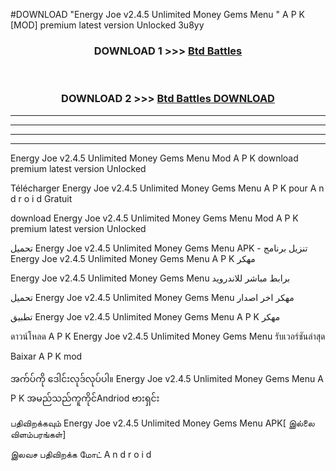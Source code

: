 #DOWNLOAD "Energy Joe v2.4.5 Unlimited Money Gems Menu " A P K [MOD] premium latest version Unlocked 3u8yy 



<div align="center">

<h3>DOWNLOAD 1 >>> <a href="https://getmod1.web.app/?judule=Btd Battles">Btd Battles</a></h3><br>

<h3>DOWNLOAD 2 >>> <a href="https://getmod1.web.app/?judule=Btd Battles">Btd Battles DOWNLOAD</a></h3>

</div>


----------------------------------------------------------

----------------------------------------------------------

----------------------------------------------------------

----------------------------------------------------------


Energy Joe v2.4.5 Unlimited Money Gems Menu  Mod A P K download premium latest version Unlocked

Télécharger  Energy Joe v2.4.5 Unlimited Money Gems Menu  A P K pour A n d r o i d Gratuit

download Energy Joe v2.4.5 Unlimited Money Gems Menu  Mod A P K premium latest version Unlocked

تحميل Energy Joe v2.4.5 Unlimited Money Gems Menu  APK - تنزيل برنامج Energy Joe v2.4.5 Unlimited Money Gems Menu  A P K مهكر

Energy Joe v2.4.5 Unlimited Money Gems Menu  برابط مباشر للاندرويد

تحميل Energy Joe v2.4.5 Unlimited Money Gems Menu  مهكر اخر اصدار

تطبيق Energy Joe v2.4.5 Unlimited Money Gems Menu  A P K مهكر

ดาวน์โหลด A P K Energy Joe v2.4.5 Unlimited Money Gems Menu  รับเวอร์ชันล่าสุด

Baixar A P K mod

အက်ပ်ကို ဒေါင်းလုဒ်လုပ်ပါ။ Energy Joe v2.4.5 Unlimited Money Gems Menu  A P K အမည်သည်ကူကိုင်Andriod ဗားရှင်း

பதிவிறக்கவும் Energy Joe v2.4.5 Unlimited Money Gems Menu  APK[ இல்லை விளம்பரங்கள்] 
 
இலவச பதிவிறக்க மோட் A n d r o i d




